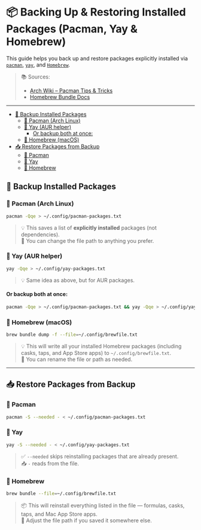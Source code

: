 <!-- TOC --><a name="-backing-up-restoring-installed-packages-pacman-yay-homebrew"></a>
# 📦 Backing Up & Restoring Installed Packages (Pacman, Yay & Homebrew)

This guide helps you back up and restore packages explicitly installed via [`pacman`](https://wiki.archlinux.org/title/Pacman), [`yay`](https://github.com/Jguer/yay), and [`Homebrew`](https://brew.sh/).

> 📚 Sources:  
> - [Arch Wiki – Pacman Tips & Tricks](https://wiki.archlinux.org/title/Pacman/Tips_and_tricks#List_of_installed_packages)  
> - [Homebrew Bundle Docs](https://github.com/Homebrew/homebrew-bundle)

---

<!-- TOC start (generated with https://github.com/derlin/bitdowntoc) -->
   * [📝 Backup Installed Packages](#-backup-installed-packages)
      + [🔹 Pacman (Arch Linux)](#-pacman-arch-linux)
      + [🔹 Yay (AUR helper)](#-yay-aur-helper)
         - [Or backup both at once:](#or-backup-both-at-once)
      + [🔹 Homebrew (macOS)](#-homebrew-macos)
   * [📥 Restore Packages from Backup](#-restore-packages-from-backup)
      + [🔹 Pacman](#-pacman)
      + [🔹 Yay](#-yay)
      + [🔹 Homebrew](#-homebrew)

<!-- TOC end -->

<!-- TOC --><a name="-backup-installed-packages"></a>
## 📝 Backup Installed Packages

<!-- TOC --><a name="-pacman-arch-linux"></a>
### 🔹 Pacman (Arch Linux)

```bash
pacman -Qqe > ~/.config/pacman-packages.txt
```

> 💡 This saves a list of **explicitly installed** packages (not dependencies).  
> 🧠 You can change the file path to anything you prefer.

<!-- TOC --><a name="-yay-aur-helper"></a>
### 🔹 Yay (AUR helper)

```bash
yay -Qqe > ~/.config/yay-packages.txt
```

> 💡 Same idea as above, but for AUR packages.

<!-- TOC --><a name="or-backup-both-at-once"></a>
#### Or backup both at once:
```bash
pacman -Qqe > ~/.config/pacman-packages.txt && yay -Qqe > ~/.config/yay-packages.txt
```

<!-- TOC --><a name="-homebrew-macos"></a>
### 🔹 Homebrew (macOS)

```bash
brew bundle dump -f --file=~/.config/brewfile.txt
```

> 💡 This will write all your installed Homebrew packages (including casks, taps, and App Store apps) to `~/.config/brewfile.txt`.  
> 🧠 You can rename the file or path as needed.

---

<!-- TOC --><a name="-restore-packages-from-backup"></a>
## 📥 Restore Packages from Backup

<!-- TOC --><a name="-pacman"></a>
### 🔹 Pacman

```bash
pacman -S --needed - < ~/.config/pacman-packages.txt
```

<!-- TOC --><a name="-yay"></a>
### 🔹 Yay

```bash
yay -S --needed - < ~/.config/yay-packages.txt
```

> ✅ `--needed` skips reinstalling packages that are already present.  
> 📥 `-` reads from the file.

<!-- TOC --><a name="-homebrew"></a>
### 🔹 Homebrew

```bash
brew bundle --file=~/.config/brewfile.txt
```

> 📦 This will reinstall everything listed in the file — formulas, casks, taps, and Mac App Store apps.  
> 🧠 Adjust the file path if you saved it somewhere else.
